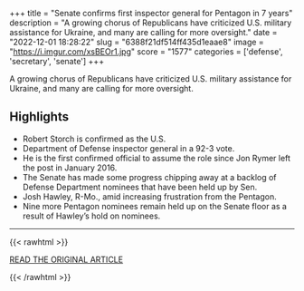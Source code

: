 +++
title = "Senate confirms first inspector general for Pentagon in 7 years"
description = "A growing chorus of Republicans have criticized U.S. military assistance for Ukraine, and many are calling for more oversight."
date = "2022-12-01 18:28:22"
slug = "6388f21df514ff435d1eaae8"
image = "https://i.imgur.com/xsBEOr1.jpg"
score = "1577"
categories = ['defense', 'secretary', 'senate']
+++

A growing chorus of Republicans have criticized U.S. military assistance for Ukraine, and many are calling for more oversight.

## Highlights

- Robert Storch is confirmed as the U.S.
- Department of Defense inspector general in a 92-3 vote.
- He is the first confirmed official to assume the role since Jon Rymer left the post in January 2016.
- The Senate has made some progress chipping away at a backlog of Defense Department nominees that have been held up by Sen.
- Josh Hawley, R-Mo., amid increasing frustration from the Pentagon.
- Nine more Pentagon nominees remain held up on the Senate floor as a result of Hawley’s hold on nominees.

---

{{< rawhtml >}}
  <p class="article-category">
    <a target="_blank" href="https://www.federaltimes.com/federal-oversight/congress/2022/12/01/senate-confirms-first-inspector-general-for-pentagon-in-7-years/">READ THE ORIGINAL ARTICLE</a>
  </p>
{{< /rawhtml >}}
